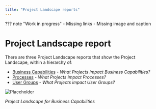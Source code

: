 ```yaml
---
title: "Project Landscape reports"
---
```


??? note "Work in progress"
    - Missing links
    - Missing image and caption

# Project Landscape report

There are three Project Landscape reports that show the Project Landscape, within a hierarchy of:

- [Business Capabilities]() - *What Projects impact Business Capabilities?*
- [Processes]() - *What Projects impact Processes?*
- [User Groups]() - *What Projects impact User Groups?*

![Placeholder](https://dummyimage.com/800x450/eee/aaa)

*Project Landscape for Business Capabilities*
